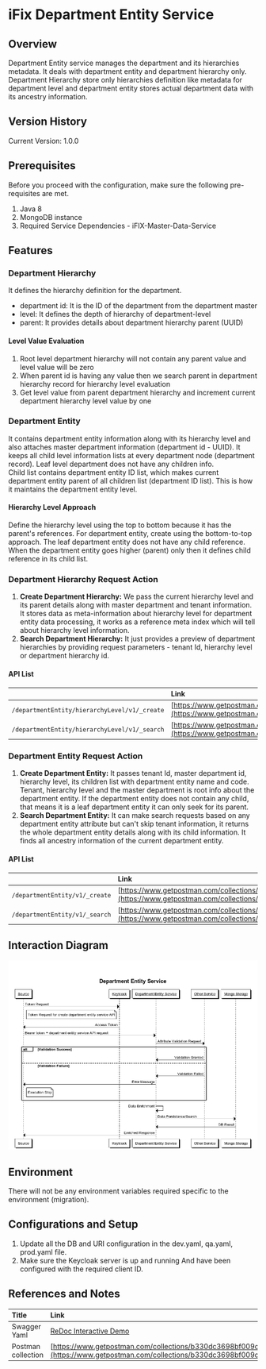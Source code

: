 # iFix Department Entity Service

## Overview

Department Entity service manages the department and its hierarchies metadata. It deals with department entity and department hierarchy only.  
Department Hierarchy store only hierarchies definition like metadata for department level and department entity stores actual department data with its ancestry information.

## Version History

Current Version: 1.0.0

## Prerequisites

Before you proceed with the configuration, make sure the following pre-requisites are met.

1. Java 8
2. MongoDB instance
3. Required Service Dependencies - iFIX-Master-Data-Service 

## Features

### Department Hierarchy

It defines the hierarchy definition for the department.

* department id: It is the ID of the department from the department master
* level: It defines the depth of hierarchy of department-level
* parent: It provides details about department hierarchy parent \(UUID\)

#### **Level Value Evaluation**

1. Root level department hierarchy will not contain any parent value and level value will be zero
2. When parent id is having any value then we search parent in department hierarchy record for hierarchy level evaluation
3. Get level value from parent department hierarchy and increment current department hierarchy level value by one

### Department Entity

It contains department entity information along with its hierarchy level and also attaches master department information \(department id - UUID\). It keeps all child level information lists at every department node \(department record\). Leaf level department does not have any children info.  
Child list contains department entity ID list, which makes current department entity parent of all children list \(department ID list\). This is how it maintains the department entity level.

#### Hierarchy Level Approach

Define the hierarchy level using the top to bottom because it has the parent's references. For department entity, create using the bottom-to-top approach. The leaf department entity does not have any child reference. When the department entity goes higher \(parent\) only then it defines child reference in its child list.

### Department Hierarchy Request Action

1. **Create Department Hierarchy:** We pass the current hierarchy level and its parent details along with master department and tenant information. It stores data as meta-information about hierarchy level for department entity data processing, it works as a reference meta index which will tell about hierarchy level information.
2. **Search Department Hierarchy:** It just provides a preview of department hierarchies by providing request parameters - tenant Id, hierarchy level or department hierarchy id.

#### **API List**

|  | **Link** |
| :--- | :--- |
|  `/departmentEntity/hierarchyLevel/v1/_create` | [https://www.getpostman.com/collections/b330dc3698bf009d2ef5](https://www.getpostman.com/collections/b330dc3698bf009d2ef5) |
|  `/departmentEntity/hierarchyLevel/v1/_search` | [https://www.getpostman.com/collections/b330dc3698bf009d2ef5](https://www.getpostman.com/collections/b330dc3698bf009d2ef5) |

### Department Entity Request Action

1. **Create Department Entity:** It passes tenant Id, master department id, hierarchy level, its children list with department entity name and code. Tenant, hierarchy level and the master department is root info about the department entity. If the department entity does not contain any child, that means it is a leaf department entity it can only seek for its parent.
2. **Search Department Entity:** It can make search requests based on any department entity attribute but can't skip tenant information, it returns the whole department entity details along with its child information. It finds all ancestry information of the current department entity.

#### **API List**

|  | **Link** |
| :--- | :--- |
|  `/departmentEntity/v1/_create` | [https://www.getpostman.com/collections/b330dc3698bf009d2ef5](https://www.getpostman.com/collections/b330dc3698bf009d2ef5) |
|  `/departmentEntity/v1/_search` | [https://www.getpostman.com/collections/b330dc3698bf009d2ef5](https://www.getpostman.com/collections/b330dc3698bf009d2ef5) |

## Interaction Diagram

![](../../../.gitbook/assets/image%20%2864%29.png)

## Environment

There will not be any environment variables required specific to the environment \(migration\).

## Configurations and Setup

1. Update all the DB and URI configuration in the dev.yaml, qa.yaml, prod.yaml file.
2. Make sure the Keycloak server is up and running And have been configured with the required client ID.

## References and Notes

| **Title** | **Link** |
| :--- | :--- |
| Swagger Yaml | [ReDoc Interactive Demo](https://redocly.github.io/redoc/?url=https://raw.githubusercontent.com/egovernments/iFix-Dev/develop/domain-services/ifix-department-entity-service/ifix-department-entity-service-1.0.0.yaml) |
| Postman collection | [https://www.getpostman.com/collections/b330dc3698bf009d2ef5](https://www.getpostman.com/collections/b330dc3698bf009d2ef5) |

